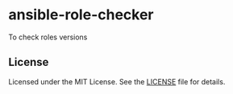# ansible-role-checker

To check roles versions

## License

Licensed under the MIT License. See the [LICENSE](LICENSE) file for details.

